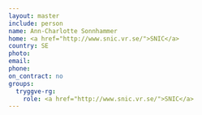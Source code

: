 ```yaml
---
layout: master
include: person
name: Ann-Charlotte Sonnhammer
home: <a href="http://www.snic.vr.se/">SNIC</a>
country: SE
photo:
email: 
phone:
on_contract: no
groups:
  tryggve-rg:
    role: <a href="http://www.snic.vr.se/">SNIC</a>
---
```

